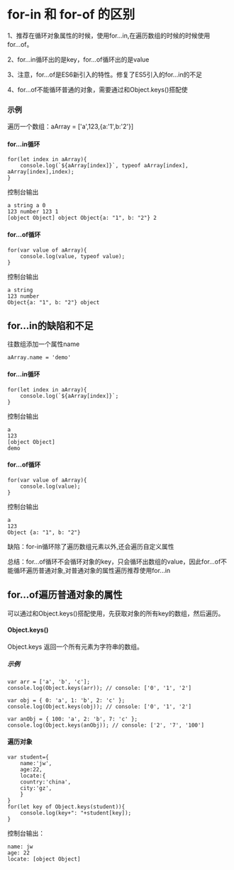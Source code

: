# for-in 和 for-of 的区别

1、推荐在循环对象属性的时候，使用for...in,在遍历数组的时候的时候使用for...of。

2、for...in循环出的是key，for...of循环出的是value

3、注意，for...of是ES6新引入的特性。修复了ES5引入的for...in的不足

4、for...of不能循环普通的对象，需要通过和Object.keys()搭配使

### 示例

遍历一个数组：aArray = ['a',123,{a:'1',b:'2'}]

#### for...in循环
```
for(let index in aArray){
    console.log(`${aArray[index]}`, typeof aArray[index], aArray[index],index);
}
```
控制台输出
```
a string a 0
123 number 123 1
[object Object] object Object{a: "1", b: "2"} 2
```

#### for...of循环
```
for(var value of aArray){
    console.log(value, typeof value);
}
```
控制台输出
```
a string
123 number
Object{a: "1", b: "2"} object
```

## for...in的缺陷和不足

往数组添加一个属性name
```
aArray.name = 'demo'
```
#### for...in循环
```
for(let index in aArray){
    console.log(`${aArray[index]}`;
}
```
控制台输出
```
a
123
[object Object]
demo
```

#### for...of循环
```
for(var value of aArray){
    console.log(value);
}
```
控制台输出
```
a
123
Object {a: "1", b: "2"}
```
缺陷：for-in循环除了遍历数组元素以外,还会遍历自定义属性

总结：for...of循环不会循环对象的key，只会循环出数组的value，因此for...of不能循环遍历普通对象,对普通对象的属性遍历推荐使用for...in

## for...of遍历普通对象的属性

可以通过和Object.keys()搭配使用，先获取对象的所有key的数组，然后遍历。

#### Object.keys()
Object.keys 返回一个所有元素为字符串的数组。
##### 示例

```
var arr = ['a', 'b', 'c'];
console.log(Object.keys(arr)); // console: ['0', '1', '2']

var obj = { 0: 'a', 1: 'b', 2: 'c' };
console.log(Object.keys(obj)); // console: ['0', '1', '2']

var anObj = { 100: 'a', 2: 'b', 7: 'c' };
console.log(Object.keys(anObj)); // console: ['2', '7', '100']
```
#### 遍历对象
```
var student={
    name:'jw',
    age:22,
    locate:{
    country:'china',
    city:'gz',
    }
}
for(let key of Object.keys(student)){
    console.log(key+": "+student[key]);
}
```
控制台输出：
```
name: jw
age: 22
locate: [object Object]
```
